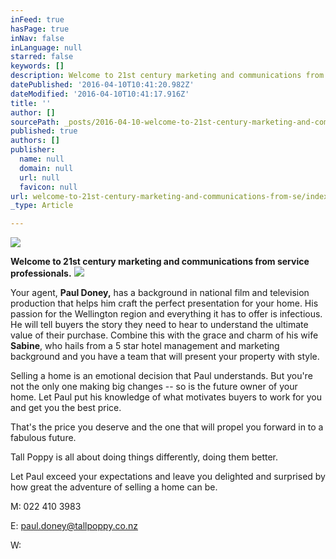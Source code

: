```yaml
---
inFeed: true
hasPage: true
inNav: false
inLanguage: null
starred: false
keywords: []
description: Welcome to 21st century marketing and communications from service professionals.
datePublished: '2016-04-10T10:41:20.982Z'
dateModified: '2016-04-10T10:41:17.916Z'
title: ''
author: []
sourcePath: _posts/2016-04-10-welcome-to-21st-century-marketing-and-communications-from-se.md
published: true
authors: []
publisher:
  name: null
  domain: null
  url: null
  favicon: null
url: welcome-to-21st-century-marketing-and-communications-from-se/index.html
_type: Article

---
```

![](https://the-grid-user-content.s3-us-west-2.amazonaws.com/56d4f63e-41ee-4d90-a8db-b9afe10bf471.jpg)

**Welcome to 21st century marketing and communications from service professionals.**
![](https://the-grid-user-content.s3-us-west-2.amazonaws.com/e17940f7-c388-485f-8017-d6d2e09cd850.jpg)

Your agent, **Paul Doney,** has a background in national film and television production that helps him craft the perfect presentation for your home. His passion for the Wellington region and everything it has to offer is infectious. He will tell buyers the story they need to hear to understand the ultimate value of their purchase. Combine this with the grace and charm of his wife **Sabine**, who hails from a 5 star hotel management and marketing background and you have a team that will present your property with style.

Selling a home is an emotional decision that Paul understands. But you're not the only one making big changes -- so is the future owner of your home. Let Paul put his knowledge of what motivates buyers to work for you and get you the best price.

That's the price you deserve and the one that will propel you forward in to a fabulous future.

Tall Poppy is all about doing things differently, doing them better.

Let Paul exceed your expectations and leave you delighted and surprised by how great the adventure of selling a home can be.

M: 022 410 3983

E: paul.doney@tallpoppy.co.nz

W: